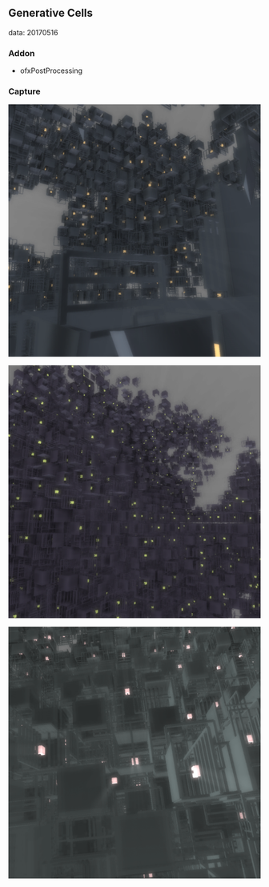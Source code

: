 ## Generative Cells
data: 20170516

### Addon
* ofxPostProcessing

### Capture
![1](./bin/screenshot1.png)

![2](./bin/screenshot2.png)

![3](./bin/screenshot3.png)
